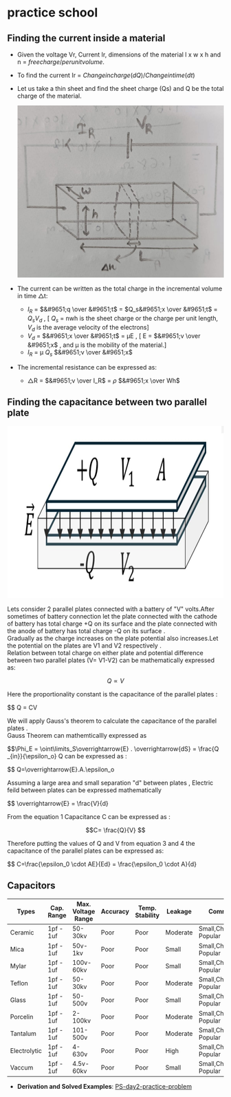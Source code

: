 # practice school
## Finding the current inside a material

 
- Given the voltage Vr, Current Ir, dimensions of the material l x w x h and n = $free charge/per unit volume$.
- To find the current Ir = $Change in charge(dQ) / Change in time (dt)$
- Let us take a thin sheet and find the sheet charge (Qs) and Q be the total charge of the material.

  <img src="docs/find current.jpeg" alt="Diagram" width="600" height="400">
  
 - The current can be written as the total charge in the incremental volume in time &#9651;t:                                                                
   - $I_R$ = $&#9651;q \over &#9651;t$ = $Q_s&#9651;x \over &#9651;t$ = $Q_sV_d$ ,  [ $Q_s$ = nwh is the sheet charge or the charge per unit length,  $V_d$ is the average velocity of the electrons]
   - $V_d$ = $&#9651;x \over &#9651;t$ = &#956;E , [ E = $&#9651;v \over &#9651;x$ , and &#956; is the mobility of the material.]
   - $I_R$ = &#956; $Q_s$ $&#9651;v \over &#9651;x$
  - The incremental resistance can be expressed as:
    - &#9651;R = $&#9651;v \over I_R$ = $\rho$ $&#9651;x \over Wh$
## Finding the capacitance between two parallel plate

<p align="center">
   <img src="docs/find capacitance.jpeg" alt="Description" width="600" height="400"/>
</p>

Lets consider 2 parallel plates connected with a battery of "V" volts.After sometimes of battery connection let the plate connected with the cathode of battery has total charge +Q on its surface and 
the plate connected with the anode of battery has total charge -Q on its surface .\
Gradually as the charge increases on the plate potential also increases.Let the potential on the plates are V1 and V2 respectively .\
Relation between total charge on either plate and potential difference between two parallel plates (V= V1-V2) can be mathematically expressed as:

$$ Q \propto V $$
 
Here the proportionality constant is the capacitance of the parallel plates : 

$$ Q = CV
 
We will apply Gauss's theorem to calculate the capacitance of the parallel plates .\
Gauss Theorem can mathemticallly expressed as

$$\Phi_E = \oint\limits_S\overrightarrow{E} . \overrightarrow{dS} = \frac{Q _{in}}{\epsilon_o}
Q can be expressed as :

$$ Q=\overrightarrow{E}.A.\epsilon_o

Assuming a large area and small separation "d" between plates , Electric feild between plates can be expressed mathematically 

$$ \overrightarrow{E} = \frac{V}{d}

From the equation 1 Capacitance C can be expressed as  : 

$$C= \frac{Q}{V} $$

Therefore putting the values of Q and V from equation 3 and 4 the capacitance of the parallel plates can be expressed as:

 $$ C=\frac{\epsilon_0 \cdot AE}{Ed} = \frac{\epsilon_0 \cdot A}{d}


## Capacitors

| Types  | Cap. Range | Max. Voltage Range | Accuracy | Temp. Stability | Leakage | Comments |
| - | - | - | - | - | - | - |
| Ceramic | 1pf - 1uf | 50-30kv | Poor | Poor | Moderate | Small,Cheap,Most Popular |
| Mica | 1pf - 1uf | 50v-1kv | Poor | Poor | Small | Small,Cheap,Most Popular |
| Mylar  | 1pf - 1uf | 100v-60kv | Poor | Poor | Small | Small,Cheap,Most Popular |
| Teflon  | 1pf - 1uf | 50-30kv | Poor | Poor | Moderate | Small,Cheap,Most Popular |
| Glass  | 1pf - 1uf | 50-500v | Poor | Poor | Small | Small,Cheap,Most Popular |
| Porcelin  | 1pf - 1uf | 2-100kv | Poor | Poor | Moderate | Small,Cheap,Most Popular |
| Tantalum  | 1pf - 1uf | 101-500v | Poor | Poor | Moderate | Small,Cheap,Most Popular |
| Electrolytic  | 1pf - 1uf | 4-630v | Poor | Poor | High | Small,Cheap,Most Popular |
| Vaccum  | 1pf - 1uf | 4.5v-60kv | Poor | Poor | Small | Small,Cheap,Most Popular |


- **Derivation and Solved Examples**: [PS-day2-practice-problem](https://www.dropbox.com/scl/fi/6uyll0l15llozb4sgpkxv/ps-day2.pdf?rlkey=k1su1o4w2au8t0aoc74dl2kbn&st=l0ibl6e0&dl=0)


